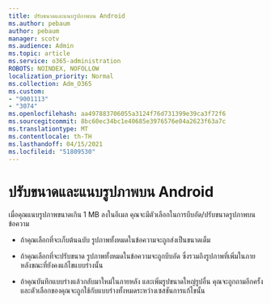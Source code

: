 ```yaml
---
title: ปรับขนาดและแนบรูปภาพบน Android
ms.author: pebaum
author: pebaum
manager: scotv
ms.audience: Admin
ms.topic: article
ms.service: o365-administration
ROBOTS: NOINDEX, NOFOLLOW
localization_priority: Normal
ms.collection: Adm_O365
ms.custom:
- "9001113"
- "3074"
ms.openlocfilehash: aa497883706055a3124f76d731399e39ca3f72f6
ms.sourcegitcommit: 8bc60ec34bc1e40685e3976576e04a2623f63a7c
ms.translationtype: MT
ms.contentlocale: th-TH
ms.lasthandoff: 04/15/2021
ms.locfileid: "51809530"
---
```

# <a name="resize-and-attach-images-on-android"></a>ปรับขนาดและแนบรูปภาพบน Android

เมื่อคุณแนบรูปภาพขนาดเกิน 1 MB ลงในอีเมล คุณจะมีตัวเลือกในการบีบอัด/ปรับขนาดรูปภาพบนข้อความ
 
- ถ้าคุณเลือกที่จะเก็บต้นฉบับ รูปภาพทั้งหมดในข้อความจะถูกส่งเป็นขนาดเต็ม
 
- ถ้าคุณเลือกที่จะปรับขนาด รูปภาพทั้งหมดในข้อความจะถูกบีบอัด  ซึ่งรวมถึงรูปภาพที่เพิ่มในภายหลังขณะที่ยังคงแก้ไขแบบร่างนั้น
 
- ถ้าคุณบันทึกแบบร่างแล้วกลับมาใหม่ในภายหลัง และเพิ่มรูปขนาดใหญ่รูปอื่น คุณจะถูกถามอีกครั้งและตัวเลือกของคุณจะถูกใช้กับแบบร่างทั้งหมดระหว่างเซสชันการแก้ไขนั้น
 
